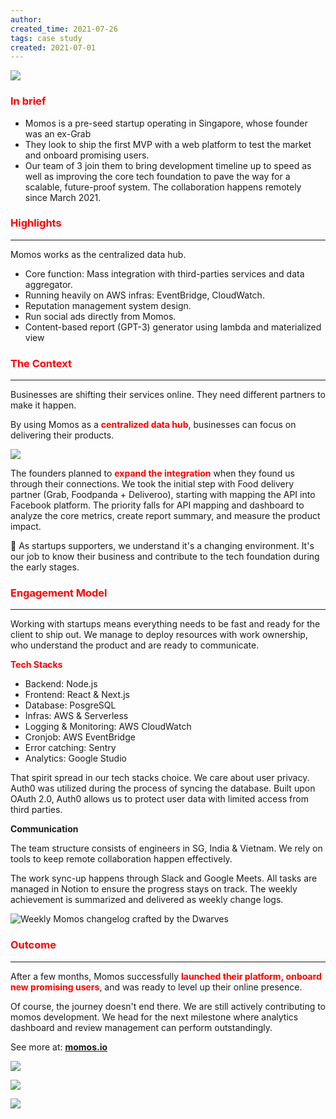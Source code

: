 ```yaml
---
author: 
created_time: 2021-07-26
tags: case study
created: 2021-07-01
---
```


![](https://s3.us-west-2.amazonaws.com/secure.notion-static.com/7ba7dc59-58ea-40f2-aad2-b16f5abc8938/momos.png?X-Amz-Algorithm=AWS4-HMAC-SHA256&X-Amz-Content-Sha256=UNSIGNED-PAYLOAD&X-Amz-Credential=AKIAT73L2G45EIPT3X45%2F20231031%2Fus-west-2%2Fs3%2Faws4_request&X-Amz-Date=20231031T202319Z&X-Amz-Expires=3600&X-Amz-Signature=5e54f32516ff0de7aba562518f8df185f1442721259e03b47a1633e4d5f1e663&X-Amz-SignedHeaders=host&x-id=GetObject)

### <span style='color:red'>**In brief**</span>

* Momos is a pre-seed startup operating in Singapore, whose founder was an ex-Grab
* They look to ship the first MVP with a web platform to test the market and onboard promising users.
* Our team of 3 join them to bring development timeline up to speed as well as improving the core tech foundation to pave the way for a scalable, future-proof system. The collaboration happens remotely since March 2021.

### <span style='color:red'>Highlights</span>

---

Momos works as the centralized data hub.

* Core function: Mass integration with third-parties services and data aggregator.
* Running heavily on AWS infras: EventBridge, CloudWatch.
* Reputation management system design.
* Run social ads directly from Momos.
* Content-based report (GPT-3) generator using lambda and materialized view

### <span style='color:red'>The Context</span>

---

<!-- column_list 81c140a0-ebe9-46e5-8571-12a75a372aef -->

<!-- column e4394ac1-107c-4f3d-8f7d-c40ca24627cd -->

Businesses are shifting their services online. They need different partners to make it happen.


By using Momos as a <span style='color:red'>**centralized data hub**</span>, businesses can focus on delivering their products.

<!-- column b12ebdd1-2305-4690-9bd8-7850067c0a26 -->

![](https://s3.us-west-2.amazonaws.com/secure.notion-static.com/bd872ffe-038f-4ac9-a848-d2e5a3782e85/momos-ws.png?X-Amz-Algorithm=AWS4-HMAC-SHA256&X-Amz-Content-Sha256=UNSIGNED-PAYLOAD&X-Amz-Credential=AKIAT73L2G45EIPT3X45%2F20231031%2Fus-west-2%2Fs3%2Faws4_request&X-Amz-Date=20231031T202321Z&X-Amz-Expires=3600&X-Amz-Signature=b267480de089e5cc942f910ea32049df658808555afdbfc724d256f17114bc26&X-Amz-SignedHeaders=host&x-id=GetObject)

The founders planned to <span style='color:red'>**expand the integration**</span> when they found us through their connections. We took the initial step with Food delivery partner (Grab, Foodpanda + Deliveroo), starting with mapping the API into Facebook platform. The priority falls for API mapping and dashboard to analyze the core metrics, create report summary, and measure the product impact.


📍 As startups supporters, we understand it's a changing environment. It's our job to know their business and contribute to the tech foundation during the early stages.


### <span style='color:red'>**Engagement Model**</span>

---

Working with startups means everything needs to be fast and ready for the client to ship out. We manage to deploy resources with work ownership, who understand the product and are ready to communicate. 


<span style='color:red'>**Tech Stacks**</span>

<!-- column_list a0a51fbe-1689-4692-8a34-0a0e20af879f -->

<!-- column 2355976d-4474-4755-b994-f6c5ccb7448d -->

* Backend: Node.js
* Frontend: React & Next.js
* Database: PosgreSQL
* Infras: AWS & Serverless
* Logging & Monitoring: AWS CloudWatch
* Cronjob: AWS EventBridge
* Error catching: Sentry
* Analytics: Google Studio

<!-- column 332ffea4-6245-4920-92ed-612dccc836c1 -->

That spirit spread in our tech stacks choice.
We care about user privacy. Auth0 was utilized during the process of syncing the database.
Built upon OAuth 2.0, Auth0 allows us to protect user data with limited access from third parties.


**Communication**

<!-- column_list 2b81435e-2baa-45ea-be6e-ef41edfc6d7c -->

<!-- column acf2a5c5-2146-4769-bf76-532af7881973 -->

The team structure consists of engineers in SG, India & Vietnam. We rely on tools to keep remote collaboration happen effectively.

The work sync-up happens through Slack and Google Meets. All tasks are managed in Notion to ensure the progress stays on track.
The weekly achievement is summarized and delivered as weekly change logs.

<!-- column b6389a66-c348-4589-a82d-ee39ed663c3c -->

![Weekly Momos changelog crafted by the Dwarves](https://s3.us-west-2.amazonaws.com/secure.notion-static.com/223a03d8-9544-4f13-8c49-fff9cfb231b4/momos-changelog.png?X-Amz-Algorithm=AWS4-HMAC-SHA256&X-Amz-Content-Sha256=UNSIGNED-PAYLOAD&X-Amz-Credential=AKIAT73L2G45EIPT3X45%2F20231031%2Fus-west-2%2Fs3%2Faws4_request&X-Amz-Date=20231031T202323Z&X-Amz-Expires=3600&X-Amz-Signature=889e30713595c887be5de92d83de26e38e26c9899bcf9fe8f771c9407b36bf0e&X-Amz-SignedHeaders=host&x-id=GetObject)


### <span style='color:red'>**Outcome**</span>

---

After a few months, Momos successfully <span style='color:red'>**launched their platform, onboard new promising users**</span>, and was ready to level up their online presence.

Of course, the journey doesn't end there. We are still actively contributing to momos development. We head for the next milestone where analytics dashboard and review management can perform outstandingly.

See more at: <span style='color:red'>**[momos.io](https://www.momos.io/)**</span>


<!-- column_list cb6fa0fa-1f4d-449a-81c4-47f0586627a2 -->

<!-- column 6aa2c7be-cbbc-486e-ad01-a694aa1eefbc -->

![](https://s3.us-west-2.amazonaws.com/secure.notion-static.com/75eceb0c-105d-4d91-a23f-abf63b5b42bd/momos-mkt.png?X-Amz-Algorithm=AWS4-HMAC-SHA256&X-Amz-Content-Sha256=UNSIGNED-PAYLOAD&X-Amz-Credential=AKIAT73L2G45EIPT3X45%2F20231031%2Fus-west-2%2Fs3%2Faws4_request&X-Amz-Date=20231031T202323Z&X-Amz-Expires=3600&X-Amz-Signature=adb980c8814620f58bb2fd81c0dfd355bf50ef4c97e4bd07a85428c31ade02f6&X-Amz-SignedHeaders=host&x-id=GetObject)

<!-- column 1b8eee84-e8ac-4be2-962d-c310faca0f13 -->

![](https://s3.us-west-2.amazonaws.com/secure.notion-static.com/d57fe249-5167-4106-b364-776ce50a68cc/momos-content.png?X-Amz-Algorithm=AWS4-HMAC-SHA256&X-Amz-Content-Sha256=UNSIGNED-PAYLOAD&X-Amz-Credential=AKIAT73L2G45EIPT3X45%2F20231031%2Fus-west-2%2Fs3%2Faws4_request&X-Amz-Date=20231031T202324Z&X-Amz-Expires=3600&X-Amz-Signature=d179646121db42a5bb4044dc497dac7283c320628d45e341d91d125f42d32f15&X-Amz-SignedHeaders=host&x-id=GetObject)


![](https://s3.us-west-2.amazonaws.com/secure.notion-static.com/5fac1aaa-ebef-4513-9bc0-9795350df3cc/momos-metrics.png?X-Amz-Algorithm=AWS4-HMAC-SHA256&X-Amz-Content-Sha256=UNSIGNED-PAYLOAD&X-Amz-Credential=AKIAT73L2G45EIPT3X45%2F20231031%2Fus-west-2%2Fs3%2Faws4_request&X-Amz-Date=20231031T202319Z&X-Amz-Expires=3600&X-Amz-Signature=bd03d2a64f0225fffb9f7a4de1680bf8532574c37e629688ae7c338cb0327be2&X-Amz-SignedHeaders=host&x-id=GetObject)
